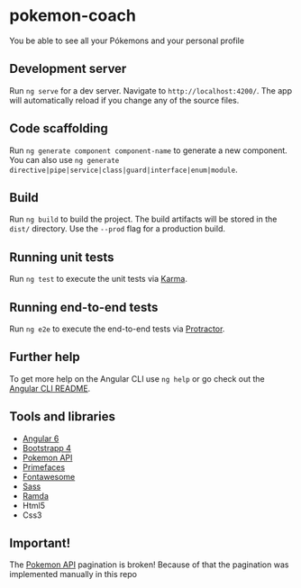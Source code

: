 # pokemon-coach
You be able to see all your Pókemons and your personal profile

## Development server

Run `ng serve` for a dev server. Navigate to `http://localhost:4200/`. The app will automatically reload if you change any of the source files.

## Code scaffolding

Run `ng generate component component-name` to generate a new component. You can also use `ng generate directive|pipe|service|class|guard|interface|enum|module`.

## Build

Run `ng build` to build the project. The build artifacts will be stored in the `dist/` directory. Use the `--prod` flag for a production build.

## Running unit tests

Run `ng test` to execute the unit tests via [Karma](https://karma-runner.github.io).

## Running end-to-end tests

Run `ng e2e` to execute the end-to-end tests via [Protractor](http://www.protractortest.org/).

## Further help

To get more help on the Angular CLI use `ng help` or go check out the [Angular CLI README](https://github.com/angular/angular-cli/blob/master/README.md).

## Tools and libraries
 - [Angular 6](https://angular.io)
 - [Bootstrapp 4](https://getbootstrap.com/docs/4.0)
 - [Pokemon API](https://pokeapi.co)
 - [Primefaces](https://www.primefaces.org/primeng)
 - [Fontawesome](https://fontawesome.com)
 - [Sass](https://sass-lang.com)
 - [Ramda](https://ramdajs.com)
 - Html5
 - Css3

## Important!
The [Pokemon API](https://pokeapi.co) pagination is broken!
Because of that the pagination was implemented manually in this repo
